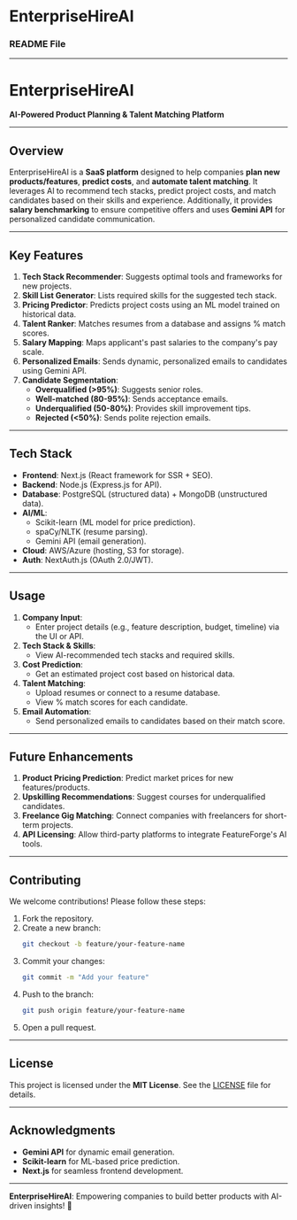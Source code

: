 # EnterpriseHireAI

### **README File**

---

# **EnterpriseHireAI**  
**AI-Powered Product Planning & Talent Matching Platform**  

---

## **Overview**  
EnterpriseHireAI is a **SaaS platform** designed to help companies **plan new products/features**, **predict costs**, and **automate talent matching**. It leverages AI to recommend tech stacks, predict project costs, and match candidates based on their skills and experience. Additionally, it provides **salary benchmarking** to ensure competitive offers and uses **Gemini API** for personalized candidate communication.  

---

## **Key Features**  
1. **Tech Stack Recommender**: Suggests optimal tools and frameworks for new projects.  
2. **Skill List Generator**: Lists required skills for the suggested tech stack.  
3. **Pricing Predictor**: Predicts project costs using an ML model trained on historical data.  
4. **Talent Ranker**: Matches resumes from a database and assigns % match scores.  
5. **Salary Mapping**: Maps applicant's past salaries to the company's pay scale.  
6. **Personalized Emails**: Sends dynamic, personalized emails to candidates using Gemini API.  
7. **Candidate Segmentation**:  
   - **Overqualified (>95%)**: Suggests senior roles.  
   - **Well-matched (80-95%)**: Sends acceptance emails.  
   - **Underqualified (50-80%)**: Provides skill improvement tips.  
   - **Rejected (<50%)**: Sends polite rejection emails.  

---

## **Tech Stack**  
- **Frontend**: Next.js (React framework for SSR + SEO).  
- **Backend**: Node.js (Express.js for API).  
- **Database**: PostgreSQL (structured data) + MongoDB (unstructured data).  
- **AI/ML**:  
  - Scikit-learn (ML model for price prediction).  
  - spaCy/NLTK (resume parsing).  
  - Gemini API (email generation).  
- **Cloud**: AWS/Azure (hosting, S3 for storage).  
- **Auth**: NextAuth.js (OAuth 2.0/JWT).  

---

## **Usage**  
1. **Company Input**:  
   - Enter project details (e.g., feature description, budget, timeline) via the UI or API.  
2. **Tech Stack & Skills**:  
   - View AI-recommended tech stacks and required skills.  
3. **Cost Prediction**:  
   - Get an estimated project cost based on historical data.  
4. **Talent Matching**:  
   - Upload resumes or connect to a resume database.  
   - View % match scores for each candidate.  
5. **Email Automation**:  
   - Send personalized emails to candidates based on their match score.  

---

## **Future Enhancements**  
1. **Product Pricing Prediction**: Predict market prices for new features/products.  
2. **Upskilling Recommendations**: Suggest courses for underqualified candidates.  
3. **Freelance Gig Matching**: Connect companies with freelancers for short-term projects.  
4. **API Licensing**: Allow third-party platforms to integrate FeatureForge's AI tools.  

---

## **Contributing**  
We welcome contributions! Please follow these steps:  
1. Fork the repository.  
2. Create a new branch:  
   ```bash  
   git checkout -b feature/your-feature-name  
   ```  
3. Commit your changes:  
   ```bash  
   git commit -m "Add your feature"  
   ```  
4. Push to the branch:  
   ```bash  
   git push origin feature/your-feature-name  
   ```  
5. Open a pull request.  

---

## **License**  
This project is licensed under the **MIT License**. See the [LICENSE](LICENSE) file for details.  

---

## **Acknowledgments**  
- **Gemini API** for dynamic email generation.  
- **Scikit-learn** for ML-based price prediction.  
- **Next.js** for seamless frontend development.  

--- 

**EnterpriseHireAI**: Empowering companies to build better products with AI-driven insights! 🚀
